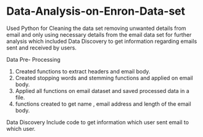 # Data-Analysis-on-Enron-Data-set
Used Python for Cleaning the data set removing unwanted details from email and only using necessary details from the email data set for further analysis which included Data Discovery to get information regarding emails sent and received by users.



Data Pre- Processing
1. Created functions to extract headers and email body.
2. Created stopping words and stemming functions and applied on email body.
3. Applied all functions on email dataset and saved processed data in a file.
4. functions created to get name , email address and length of the email body.

Data Discovery
Include code to get information which user sent email to which user.
